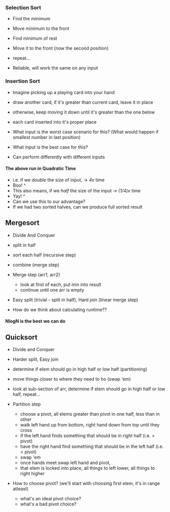 ### Selection Sort

- Find the minimum
- Move minimum to the front
- Find minimum of rest
- Move it to the front (now the second position)
- repeat...

- Reliable, will work the same on any input

### Insertion Sort

- Imagine picking up a playing card into your hand
- draw another card, if it's greater than current card, leave it in place
- otherwise, keep moving it down until it's greater than the one below
- each card inserted into it's proper place

- What input is the worst case scenario for this?
  (What would happen if smallest number in last position)
- What input is the best case for this?

- Can perform differently with different inputs

#### The above run in Quadratic Time
- i.e. if we _double_ the size of input, -> _4x_ time
- Boo! ^
- This also means, if we _half_ the size of the input -> _(1/4)x_ time
- Yay! ^
- Can we use this to our advantage?
- If we had two sorted halves, can we produce full sorted result

## Mergesort
- Divide And Conquer
- split in half
- sort each half (recursive step)
- combine (merge step)
- Merge step (arr1, arr2)
  - look at first of each, put min into result
  - continue until one arr is empty

- Easy split (trivial - split in half), Hard join (linear merge step)
- How do we think about calculating runtime??


#### NlogN is the best we can do

## Quicksort
- Divide and Conquer
- Harder split, Easy join
- determine if elem should go in high half or low half (partitioning)
- move things closer to where they need to ho (swap 'em)
- look at sub-section of arr, determine if elem should go in high half or low half, repeat...

- Partition step
  - choose a pivot, all elems greater than pivot in one half, less than in other
  - walk left hand up from bottom, right hand down from top until they cross
  - if the left hand finds something that should be in right half (i.e. > pivot)
  - have the right hand find something that should be in the left half (i.e. < pivot)
  - swap 'em
  - once hands meet swap left hand and pivot,
  - that elem is locked into place, all things to left lower, all things to right higher

- How to choose pivot? (we'll start with choosing first elem, it's in range atleast)
  - what's an ideal pivot choice?
  - what's a bad pivot choice?
